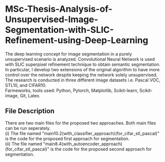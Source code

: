 # MSc-Thesis-Analysis-of-Unsupervised-Image-Segmentation-with-SLIC-Refinement-using-Deep-Learning
The deep learning concept for image segmentation in a purely unsupervised scenario is analyzed. Convolutional Neural Network is used with SLIC superpixel refinement technique to obtain semantic segmentation. In particular, I develop two extensions of the original algorithm to have more control over the network despite keeping the network solely unsupervised. The research is conducted in three different image datasets i.e. Pascal VOC, STL10, and CIFAR10.  
Farmeworks, tools used: Python, Pytorch, Matplotlib, Scikit-learn, Scikit-image, Git, Latex.  
## File Description
There are two main files for the proposed two approaches. Both main files can be run seperately.  
(i) The file named "main10.2(with_classifier_approach)(for_cifar_stl_pascal)" is the code for the proposed first approach for segmentation.  
(ii) The file named "main8.4(with_autoencoder_approach)(for_cifar_stl_pascal)" is the code for the proposed second approach for segmentation.
